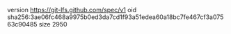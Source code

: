 version https://git-lfs.github.com/spec/v1
oid sha256:3ae06fc468a9975b0ed3da7cd1f93a51edea60a18bc7fe467cf3a07563c90485
size 2950
